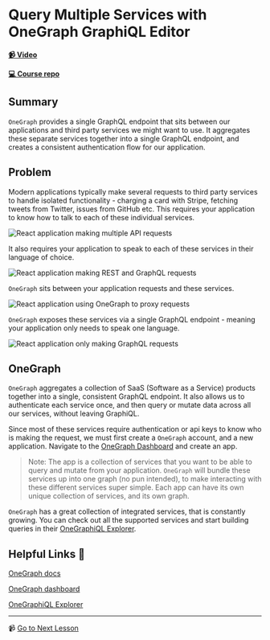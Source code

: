 # Query Multiple Services with OneGraph GraphiQL Editor

**[📹 Video](https://egghead.io/lessons/graphql-query-multiple-services-with-onegraph-graphiql-editor)**

**[💻 Course repo](https://github.com/theianjones/egghead-graphql-subscriptions)**

## Summary

`OneGraph` provides a single GraphQL endpoint that sits between our applications and third party services we might want to use. It aggregates these separate services together into a single GraphQL endpoint, and creates a consistent authentication flow for our application.

## Problem

Modern applications typically make several requests to third party services to handle isolated functionality - charging a card with Stripe, fetching tweets from Twitter, issues from GitHub etc. This requires your application to know how to talk to each of these individual services.

![React application making multiple API requests](https://res.cloudinary.com/dg3gyk0gu/image/upload/v1603996029/transcript-images/graphql-query-multiple-services-with-onegraph-graphiql-editor-traditional-communication.png)

It also requires your application to speak to each of these services in their language of choice.

![React application making REST and GraphQL requests](https://res.cloudinary.com/dg3gyk0gu/image/upload/v1603996029/transcript-images/graphql-query-multiple-services-with-onegraph-graphiql-editor-traditional-payloads.png)

`OneGraph` sits between your application requests and these services.

![React application using OneGraph to proxy requests](https://res.cloudinary.com/dg3gyk0gu/image/upload/v1603996028/transcript-images/graphql-query-multiple-services-with-onegraph-graphiql-editor-onegraph-communication.png)

`OneGraph` exposes these services via a single GraphQL endpoint - meaning your application only needs to speak one language.

![React application only making GraphQL requests](https://res.cloudinary.com/dg3gyk0gu/image/upload/v1603996029/transcript-images/graphql-query-multiple-services-with-onegraph-graphiql-editor-onegraph-payload.png)

## OneGraph

`OneGraph` aggregates a collection of SaaS (Software as a Service) products together into a single, consistent GraphQL endpoint. It also allows us to authenticate each service once, and then query or mutate data across all our services, without leaving GraphiQL.

Since most of these services require authentication or api keys to know who is making the request, we must first create a `OneGraph` account, and a new application. Navigate to the [OneGraph Dashboard](https://www.onegraph.com/dashboard) and create an app.

> Note: The app is a collection of services that you want to be able to query and mutate from your application. `OneGraph` will bundle these services up into one graph (no pun intended), to make interacting with these different services super simple. Each app can have its own unique collection of services, and its own graph.

`OneGraph` has a great collection of integrated services, that is constantly growing. You can check out all the supported services and start building queries in their [OneGraphiQL Explorer](https://www.onegraph.com/graphiql).

## Helpful Links 🤔

[OneGraph docs](https://www.onegraph.com/docs/intro.html)

[OneGraph dashboard](https://www.onegraph.com/dashboard)

[OneGraphiQL Explorer](https://www.onegraph.com/graphiql)

---

📹 [Go to Next Lesson](https://egghead.io/lessons/graphql-query-multiple-services-with-urqls-graphql-client)
